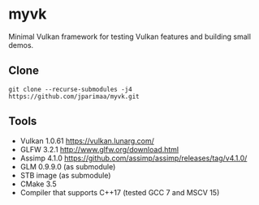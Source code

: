 # myvk

Minimal Vulkan framework for testing Vulkan features and building small demos.

## Clone

    git clone --recurse-submodules -j4 https://github.com/jparimaa/myvk.git

## Tools
- Vulkan 1.0.61 https://vulkan.lunarg.com/
- GLFW 3.2.1 http://www.glfw.org/download.html
- Assimp 4.1.0 https://github.com/assimp/assimp/releases/tag/v4.1.0/
- GLM 0.9.9.0 (as submodule)
- STB image (as submodule)
- CMake 3.5
- Compiler that supports C++17 (tested GCC 7 and MSCV 15)
